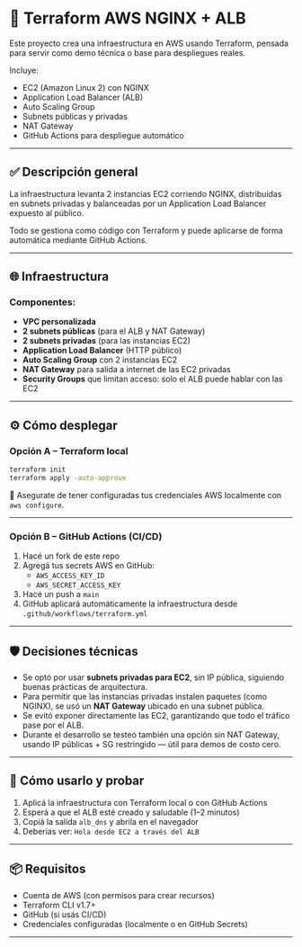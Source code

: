 # 🚀 Terraform AWS NGINX + ALB

Este proyecto crea una infraestructura en AWS usando Terraform, pensada para servir como demo técnica o base para despliegues reales.

Incluye:
- EC2 (Amazon Linux 2) con NGINX
- Application Load Balancer (ALB)
- Auto Scaling Group
- Subnets públicas y privadas
- NAT Gateway
- GitHub Actions para despliegue automático

---

## ✅ Descripción general

La infraestructura levanta 2 instancias EC2 corriendo NGINX, distribuidas en subnets privadas y balanceadas por un Application Load Balancer expuesto al público.

Todo se gestiona como código con Terraform y puede aplicarse de forma automática mediante GitHub Actions.

---

## 🌐 Infraestructura

### Componentes:

- **VPC personalizada**
- **2 subnets públicas** (para el ALB y NAT Gateway)
- **2 subnets privadas** (para las instancias EC2)
- **Application Load Balancer** (HTTP público)
- **Auto Scaling Group** con 2 instancias EC2
- **NAT Gateway** para salida a internet de las EC2 privadas
- **Security Groups** que limitan acceso: solo el ALB puede hablar con las EC2

---

## ⚙️ Cómo desplegar

### Opción A – Terraform local

```bash
terraform init
terraform apply -auto-approve
```

🔐 Asegurate de tener configuradas tus credenciales AWS localmente con `aws configure`.

---

### Opción B – GitHub Actions (CI/CD)

1. Hacé un fork de este repo
2. Agregá tus secrets AWS en GitHub:
   - `AWS_ACCESS_KEY_ID`
   - `AWS_SECRET_ACCESS_KEY`
3. Hacé un push a `main`
4. GitHub aplicará automáticamente la infraestructura desde `.github/workflows/terraform.yml`

---

## 🛡️ Decisiones técnicas

- Se optó por usar **subnets privadas para EC2**, sin IP pública, siguiendo buenas prácticas de arquitectura.
- Para permitir que las instancias privadas instalen paquetes (como NGINX), se usó un **NAT Gateway** ubicado en una subnet pública.
- Se evitó exponer directamente las EC2, garantizando que todo el tráfico pase por el ALB.
- Durante el desarrollo se testeó también una opción sin NAT Gateway, usando IP públicas + SG restringido — útil para demos de costo cero.

---

## 🧠 Cómo usarlo y probar

1. Aplicá la infraestructura con Terraform local o con GitHub Actions
2. Esperá a que el ALB esté creado y saludable (1–2 minutos)
3. Copiá la salida `alb_dns` y abrila en el navegador
4. Deberías ver: `Hola desde EC2 a través del ALB`

---

## 📦 Requisitos

- Cuenta de AWS (con permisos para crear recursos)
- Terraform CLI v1.7+
- GitHub (si usás CI/CD)
- Credenciales configuradas (localmente o en GitHub Secrets)

-----

